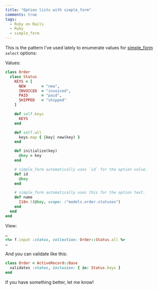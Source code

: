 ```yaml
---
title: "Option lists with simple_form"
comments: true
tags:
  - Ruby on Rails
  - Ruby
  - simple_form
---
```


This is the pattern I've used lately to enumerate values for [simple_form](https://github.com/plataformatec/simple_form) `select` options:

Values:

``` ruby app/models/order/status.rb
class Order
  class Status
    KEYS = [
      NEW       = "new",
      INVOICED  = "invoiced",
      PAID      = "paid",
      SHIPPED   = "shipped"
    ]

    def self.keys
      KEYS
    end

    def self.all
      keys.map { |key| new(key) }
    end

    def initialize(key)
      @key = key
    end

    # simple_form automatically uses `id` for the option value.
    def id
      @key
    end

    # simple_form automatically uses this for the option text.
    def name
      I18n.t(@key, scope: :"models.order.statuses")
    end
  end
end
```

View:

``` ruby app/views/orders/_form.html.erb
…
<%= f.input :status, collection: Order::Status.all %>
…
```

And you can validate like this:

``` ruby app/models/order.rb
class Order < ActiveRecord::Base
  validates :status, inclusion: { in: Status.keys }
end
```

If you have something better, let me know!

